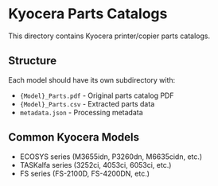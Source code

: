 # Kyocera Parts Catalogs

This directory contains Kyocera printer/copier parts catalogs.

## Structure
Each model should have its own subdirectory with:
- `{Model}_Parts.pdf` - Original parts catalog PDF
- `{Model}_Parts.csv` - Extracted parts data
- `metadata.json` - Processing metadata

## Common Kyocera Models
- ECOSYS series (M3655idn, P3260dn, M6635cidn, etc.)
- TASKalfa series (3252ci, 4053ci, 6053ci, etc.)
- FS series (FS-2100D, FS-4200DN, etc.)